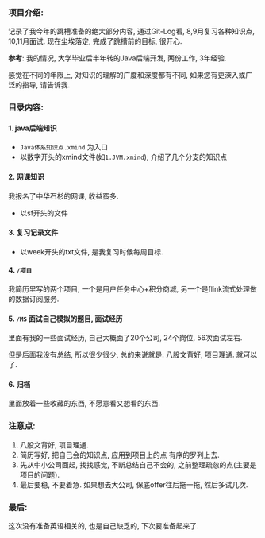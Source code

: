 ### 项目介绍:
记录了我今年的跳槽准备的绝大部分内容, 通过Git-Log看, 8,9月复习各种知识点, 10,11月面试. 现在尘埃落定, 完成了跳槽前的目标, 很开心.

**参考**: 我的情况, 大学毕业后半年转的Java后端开发, 两份工作, 3年经验. 

感觉在不同的年限上, 对知识的理解的广度和深度都有不同, 如果您有更深入或广泛的指导, 请告诉我.

### 目录内容:

#### 1. java后端知识
- `Java体系知识点.xmind` 为入口
- 以数字开头的xmind文件(如`1.JVM.xmind`), 介绍了几个分支的知识点

#### 2. 网课知识
我报名了中华石杉的网课, 收益蛮多.
- 以sf开头的文件

#### 3. 复习记录文件
- 以week开头的txt文件, 是我复习时候每周目标.

#### 4. `/项目`
我简历里写的两个项目, 一个是用户任务中心+积分商城, 另一个是flink流式处理做的数据订阅服务.

#### 5. `/MS` 面试自己模拟的题目, 面试经历
里面有我的一些面试经历, 自己大概面了20个公司, 24个岗位, 56次面试左右. 

但是后面我没有总结, 所以很少很少, 总的来说就是: 八股文背好, 项目理通. 就可以了.

#### 6. 归档
里面放着一些收藏的东西, 不愿意看又想看的东西.

### 注意点:
1. 八股文背好, 项目理通.
2. 简历写好, 把自己会的知识点, 应用到项目上的点 有序的罗列上去. 
3. 先从中小公司面起, 找找感觉, 不断总结自己不会的, 之前整理疏忽的点(主要是项目的问题).
4. 最后要稳, 不要着急. 如果想去大公司, 保底offer往后拖一拖, 然后多试几次.


### 最后:
这次没有准备英语相关的, 也是自己缺乏的, 下次要准备起来了.

